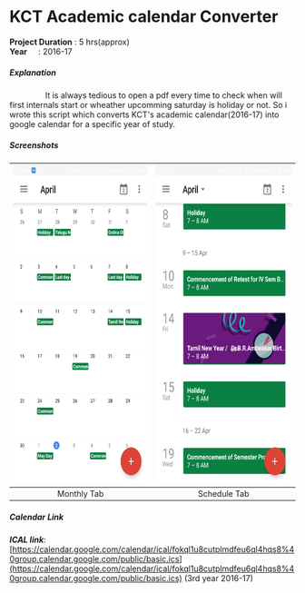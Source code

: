 # KCT Academic calendar Converter

**Project Duration** : 5 hrs(approx)  
**Year**&nbsp;&nbsp;&nbsp;&nbsp; : 2016-17 
##### Explanation  
   <p>&nbsp;&nbsp;&nbsp;&nbsp;&nbsp;&nbsp;&nbsp;&nbsp;&nbsp;&nbsp;&nbsp;&nbsp;&nbsp;&nbsp;&nbsp;&nbsp;It is always tedious to open a pdf every time to check when will first internals start or wheather upcomming saturday is holiday or not. So i wrote this script which converts KCT's academic calendar(2016-17) into google calendar for a specific year of study.</p>

##### Screenshots  


| <img src="https://raw.githubusercontent.com/Ajithkumarsekar/KCT-Academic-calendar-Converter/master/Pictures/calendar_monthly.png" title="Monthly Tab Overview" width="350" height="560"> | <img src="https://raw.githubusercontent.com/Ajithkumarsekar/KCT-Academic-calendar-Converter/master/Pictures/calendar_schedule.png" title="Schedule Tab Overview" width="350" height="560"> |
|:-----:|:------:|
| Monthly Tab | Schedule Tab| 

##### Calendar Link

***ICAL link***:[https://calendar.google.com/calendar/ical/fokql1u8cutplmdfeu6ql4hqs8%40group.calendar.google.com/public/basic.ics](https://calendar.google.com/calendar/ical/fokql1u8cutplmdfeu6ql4hqs8%40group.calendar.google.com/public/basic.ics) (3rd year 2016-17)

    
